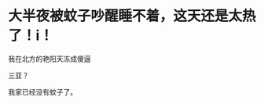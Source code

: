 # 大半夜被蚊子吵醒睡不着，这天还是太热了！i！


我在北方的艳阳天冻成傻逼<img id="aimg_z7W08" onclick="zoom(this, this.src, 0, 0, 0)" class="zoom" src="https://cdn.jsdelivr.net/gh/hishis/forum-master/public/images/patch.gif" onmouseover="img_onmouseoverfunc(this)" onload="thumbImg(this)" border="0" alt="" />

三亚？

我家已经没有蚊子了。
